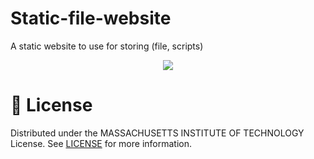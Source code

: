 # Static-file-website

A static website to use for storing (file, scripts)

<p align="center">
<img src="https://images6.alphacoders.com/112/1123014.jpg"/>
</p>

# 📄 License

Distributed under the MASSACHUSETTS INSTITUTE OF TECHNOLOGY License. See [LICENSE](/LICENSE) for more information.
